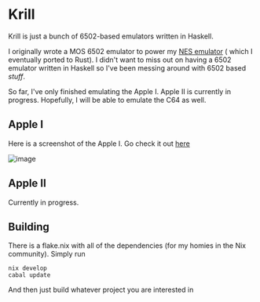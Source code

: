 # Krill

Krill is just a bunch of 6502-based emulators written in Haskell.

I originally wrote a MOS 6502 emulator to power my [NES emulator](https://github.com/lesserfish/Shrimp) ( which I eventually ported to Rust). I didn't want to miss out on having a 6502 emulator written in Haskell so I've been messing around with 6502 based *stuff*.

So far, I've only finished emulating the Apple I. Apple II is currently in progress. Hopefully, I will be able to emulate the C64 as well.

## Apple I

Here is a screenshot of the Apple I. Go check it out [here](https://github.com/lesserfish/Krill/tree/main/AppleI)

![image](https://github.com/user-attachments/assets/df83f38a-c819-4817-922e-3baf95901262)


## Apple II

Currently in progress.


## Building

There is a flake.nix with all of the dependencies (for my homies in the Nix community). Simply run


    nix develop
    cabal update

And then just build whatever project you are interested in
